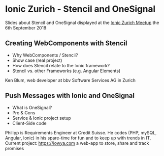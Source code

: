 # Ionic Zurich - Stencil and OneSignal

Slides about Stencil and OneSignal displayed at the [Ionic Zurich Meetup](https://www.meetup.com/fr-FR/Ionic-Zurich/events/253486322/) the 6th September 2018

## Creating WebComponents with Stencil
   
* Why WebComponents / Stencil?
* Show case (real project)
* How does Stencil relate to the Ionic framework?
* Stencil vs. other Frameworks (e.g. Angular Elements)
   
Ken Blum, web developer at bbv Software Services AG in Zurich

## Push Messages with Ionic and OneSignal

* What is OneSignal?
* Pro & Cons
* Service & Ionic project setup
* Client-Side code

Philipp is Requirements Engineer at Credit Suisse. He codes (PHP, mySQL, Angular, Ionic) in his spare-time for fun and to keep up with trends in IT. Current project: https://iowya.com a web-app to store, share and track promises
